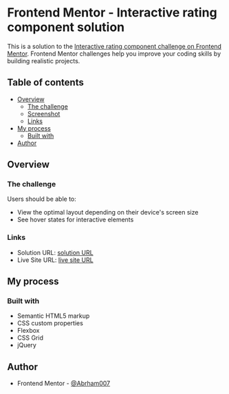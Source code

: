 # Frontend Mentor - Interactive rating component solution

This is a solution to the [Interactive rating component challenge on Frontend Mentor](https://www.frontendmentor.io/challenges/interactive-rating-component-koxpeBUmI). Frontend Mentor challenges help you improve your coding skills by building realistic projects.

## Table of contents

- [Overview](#overview)
  - [The challenge](#the-challenge)
  - [Screenshot](#screenshot)
  - [Links](#links)
- [My process](#my-process)
  - [Built with](#built-with)
- [Author](#author)

## Overview

### The challenge

Users should be able to:

- View the optimal layout depending on their device's screen size
- See hover states for interactive elements

### Links

- Solution URL: [solution URL](https://github.com/Abrham007/interactive-rating-component-main.git)
- Live Site URL: [live site URL](https://abrham007.github.io/interactive-rating-component-main/)

## My process

### Built with

- Semantic HTML5 markup
- CSS custom properties
- Flexbox
- CSS Grid
- jQuery

## Author

- Frontend Mentor - [@Abrham007](https://www.frontendmentor.io/profile/Abrham007)
